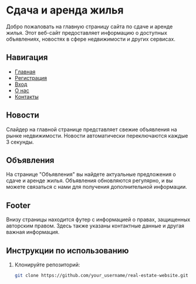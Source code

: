 # Сдача и аренда жилья

Добро пожаловать на главную страницу сайта по сдаче и аренде жилья. Этот веб-сайт предоставляет информацию о доступных объявлениях, новостях в сфере недвижимости и других сервисах.

## Навигация

- [Главная](#)
- [Регистрация](/layouts/register.php)
- [Вход](#)
- [О нас](#)
- [Контакты](#)

## Новости

Слайдер на главной странице представляет свежие объявления на рынке недвижимости. Новости автоматически переключаются каждые 3 секунды.

## Объявления

На странице "Объявления" вы найдете актуальные предложения о сдаче и аренде жилья. Объявления обновляются регулярно, и вы можете связаться с нами для получения дополнительной информации.

## Footer

Внизу страницы находится футер с информацией о правах, защищенных авторским правом. Здесь также указаны контактные данные и другая важная информация.

## Инструкции по использованию

1. Клонируйте репозиторий:

   ```bash
   git clone https://github.com/your_username/real-estate-website.git
